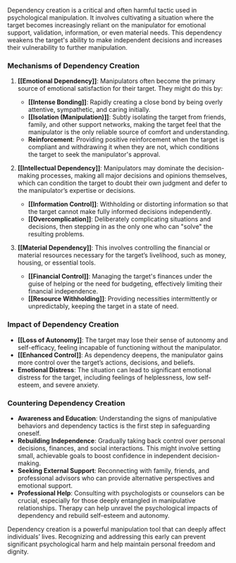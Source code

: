 Dependency creation is a critical and often harmful tactic used in psychological manipulation. It involves cultivating a situation where the target becomes increasingly reliant on the manipulator for emotional support, validation, information, or even material needs. This dependency weakens the target's ability to make independent decisions and increases their vulnerability to further manipulation.

### Mechanisms of Dependency Creation

1. **[[Emotional Dependency]]**: Manipulators often become the primary source of emotional satisfaction for their target. They might do this by:
   - **[[Intense Bonding]]**: Rapidly creating a close bond by being overly attentive, sympathetic, and caring initially.
   - **[[Isolation (Manipulation)]]**: Subtly isolating the target from friends, family, and other support networks, making the target feel that the manipulator is the only reliable source of comfort and understanding.
   - **Reinforcement**: Providing positive reinforcement when the target is compliant and withdrawing it when they are not, which conditions the target to seek the manipulator's approval.

2. **[[Intellectual Dependency]]**: Manipulators may dominate the decision-making processes, making all major decisions and opinions themselves, which can condition the target to doubt their own judgment and defer to the manipulator’s expertise or decisions.
   - **[[Information Control]]**: Withholding or distorting information so that the target cannot make fully informed decisions independently.
   - **[[Overcomplication]]**: Deliberately complicating situations and decisions, then stepping in as the only one who can "solve" the resulting problems.

3. **[[Material Dependency]]**: This involves controlling the financial or material resources necessary for the target’s livelihood, such as money, housing, or essential tools.
   - **[[Financial Control]]**: Managing the target's finances under the guise of helping or the need for budgeting, effectively limiting their financial independence.
   - **[[Resource Withholding]]**: Providing necessities intermittently or unpredictably, keeping the target in a state of need.

### Impact of Dependency Creation

- **[[Loss of Autonomy]]**: The target may lose their sense of autonomy and self-efficacy, feeling incapable of functioning without the manipulator.
- **[[Enhanced Control]]**: As dependency deepens, the manipulator gains more control over the target’s actions, decisions, and beliefs.
- **Emotional Distress**: The situation can lead to significant emotional distress for the target, including feelings of helplessness, low self-esteem, and severe anxiety.

### Countering Dependency Creation

- **Awareness and Education**: Understanding the signs of manipulative behaviors and dependency tactics is the first step in safeguarding oneself.
- **Rebuilding Independence**: Gradually taking back control over personal decisions, finances, and social interactions. This might involve setting small, achievable goals to boost confidence in independent decision-making.
- **Seeking External Support**: Reconnecting with family, friends, and professional advisors who can provide alternative perspectives and emotional support.
- **Professional Help**: Consulting with psychologists or counselors can be crucial, especially for those deeply entangled in manipulative relationships. Therapy can help unravel the psychological impacts of dependency and rebuild self-esteem and autonomy.

Dependency creation is a powerful manipulation tool that can deeply affect individuals’ lives. Recognizing and addressing this early can prevent significant psychological harm and help maintain personal freedom and dignity.
